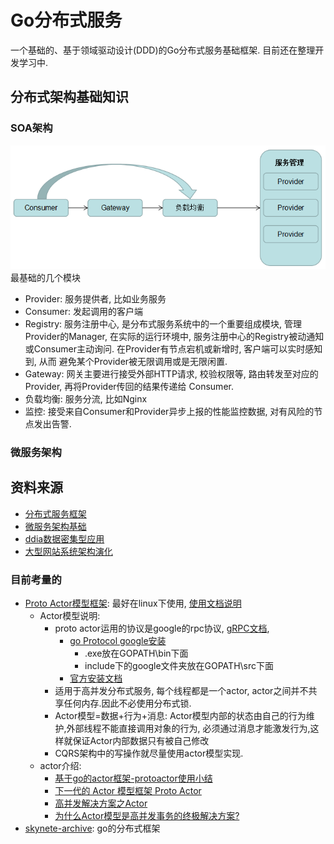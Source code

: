 # Go分布式服务

一个基础的、基于领域驱动设计(DDD)的Go分布式服务基础框架. 目前还在整理开发学习中.

## 分布式架构基础知识

### SOA架构

![](doc/picture/distributed%20frame/soa.png)
最基础的几个模块
- Provider: 服务提供者, 比如业务服务
- Consumer: 发起调用的客户端
- Registry: 服务注册中心, 是分布式服务系统中的一个重要组成模块, 管理Provider的Manager, 在实际的运行环境中,
服务注册中心的Registry被动通知或Consumer主动询问. 在Provider有节点宕机或新增时, 客户端可以实时感知到, 从而
避免某个Provider被无限调用或是无限闲置.
- Gateway: 网关主要进行接受外部HTTP请求, 校验权限等, 路由转发至对应的Provider, 再将Provider传回的结果传递给
Consumer.
- 负载均衡: 服务分流, 比如Nginx
- 监控: 接受来自Consumer和Provider异步上报的性能监控数据, 对有风险的节点发出告警.


### 微服务架构




## 资料来源
- [分布式服务框架](https://www.cnblogs.com/jiyukai/p/9459983.html)
- [微服务架构基础](https://blog.csdn.net/javaxuexi123/article/details/79500619#commentBox)
- [ddia数据密集型应用](https://github.com/Vonng/ddia/blob/master/preface.md)
- [大型网站系统架构演化](http://www.cnblogs.com/leefreeman/p/3993449.html)

### 目前考量的
- [Proto Actor模型框架](https://github.com/AsynkronIT/protoactor-go): 最好在linux下使用, 
[使用文档说明](https://github.com/AsynkronIT/protoactor-go)
    - Actor模型说明:
        - proto actor运用的协议是google的rpc协议, [gRPC文档](http://doc.oschina.net/grpc?t=60133), 
            - [go Protocol google安装](https://blog.csdn.net/u010230794/article/details/78606021)
                - .exe放在GOPATH\bin下面
                - include下的google文件夹放在GOPATH\src下面
            - [官方安装文档](https://github.com/golang/protobuf)
        - 适用于高并发分布式服务, 每个线程都是一个actor, actor之间并不共享任何内存.因此不必使用分布式锁.
        - Actor模型=数据+行为+消息: Actor模型内部的状态由自己的行为维护,外部线程不能直接调用对象的行为,
        必须通过消息才能激发行为,这样就保证Actor内部数据只有被自己修改
        - CQRS架构中的写操作就尽量使用actor模型实现.
    - actor介绍:
        - [基于go的actor框架-protoactor使用小结](https://studygolang.com/articles/12302)
        - [下一代的 Actor 模型框架 Proto Actor](https://www.oschina.net/p/protoactor)
        - [高并发解决方案之Actor](https://www.cnblogs.com/gengzhe/p/6561655.html)
        - [为什么Actor模型是高并发事务的终极解决方案?](https://www.jdon.com/45728)
- [skynete-archive](https://github.com/skynetservices/skynet-archive): go的分布式框架